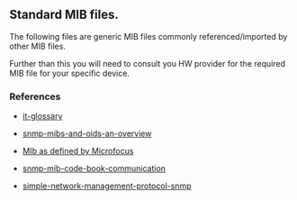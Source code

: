 ## Standard MIB files.

The following files are generic MIB files commonly referenced/imported by other MIB files.

Further than this you will need to consult you HW provider for the required MIB file for your specific device.

### References

- [it-glossary](https://www.solarwinds.com/resources/it-glossary/mib)

- [snmp-mibs-and-oids-an-overview](https://www.paessler.com/it-explained/snmp-mibs-and-oids-an-overview#:~:text=SNMP%20MIB,addressed%20to%20a%20broadcast%20address.)

- [MIb as defined by Microfocus](https://docs.microfocus.com/doc/269/24.3/mibsourceinformation)

- [snmp-mib-code-book-communication](https://www.dpstele.com/blog/snmp-mib-code-book-communication.php#:~:text=The%20SNMP%20MIB%20is%20the,translates%20them%20into%20meaningful%20information.)

- [simple-network-management-protocol-snmp](https://www.geeksforgeeks.org/computer-networks/simple-network-management-protocol-snmp/)
  
